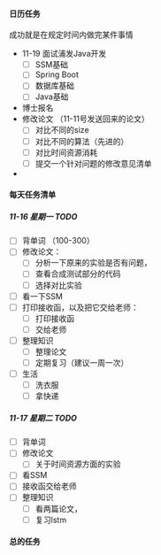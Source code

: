 #### 日历任务

成功就是在规定时间内做完某件事情

- 11-19 面试浦发Java开发
  - [ ] SSM基础
  - [ ] Spring Boot
  - [ ] 数据库基础
  - [ ] Java基础
- 博士报名
- 修改论文 （11-11号发送回来的论文）
  - [ ] 对比不同的size
  - [ ] 对比不同的算法（先进的）
  - [ ] 对比时间资源消耗
  - [ ] 提交一个针对问题的修改意见清单
- 



#### 每天任务清单

##### 11-16  星期一  TODO

- [ ] 背单词 （100-300）
- [ ] 修改论文：
  - [ ] 分析一下原来的实验是否有问题，
  - [ ] 查看合成测试部分的代码
  - [ ] 选择对比实验
- [ ] 看一下SSM
- [ ] 打印接收函，以及把它交给老师：
  - [ ] 打印接收函
  - [ ] 交给老师
- [ ] 整理知识
  - [ ] 整理论文
  - [ ] 定期复习（建议一周一次）
- [ ] 生活
  - [ ] 洗衣服
  - [ ] 拿快递

##### 11-17  星期二  TODO

- [ ] 背单词
- [ ] 修改论文
  - [ ] 关于时间资源方面的实验
- [ ] 看SSM
- [ ] 接收函交给老师
- [ ] 整理知识
  - [ ] 看两篇论文，
  - [ ] 复习lstm

#### 总的任务